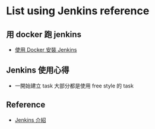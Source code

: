 # List using Jenkins reference

## 用 docker 跑 jenkins
  * [使用 Docker 安裝 Jenkins](https://ithelp.ithome.com.tw/articles/10200621)

## Jenkins 使用心得
  * 一開始建立 task 大部分都是使用 free style 的 task

## Reference
  * [Jenkins 介紹](https://tsoliangwu0130.gitbooks.io/learn-ansible-and-jenkins-in-30-days/content/jenkins/jenkins-intro.html)
